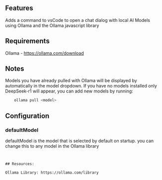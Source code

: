## Features

Adds a command to vsCode to open a chat dialog with local AI Models using Ollama and the Ollama javascript library

## Requirements

Ollama - https://ollama.com/download

## Notes

Models you have already pulled with Ollama will be displayed by automatically in the model dropdown. If you have no models installed only DeepSeek-r1 will appear, you can add new models by running: 

```bash
    ollama pull <model>
```

## Configuration

### defaultModel

defaultModel is the model that is selected by default on startup. you can change this to any model in the Ollama library

```


## Resources:

Ollama Library: https://ollama.com/library